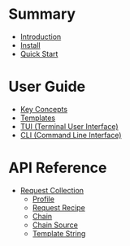 # Summary

- [Introduction](./introduction.md)
- [Install](./install.md)
- [Quick Start](./quick_start.md)

# User Guide

- [Key Concepts](./user_guide/key_concepts.md)
- [Templates](./user_guide/templates.md)
- [TUI (Terminal User Interface)]()
- [CLI (Command Line Interface)]()

# API Reference

- [Request Collection](./api/request_collection.md)
  - [Profile](./api/profile.md)
  - [Request Recipe](./api/request_recipe.md)
  - [Chain](./api/chain.md)
  - [Chain Source](./api/chain_source.md)
  - [Template String](./api/template_string.md)
